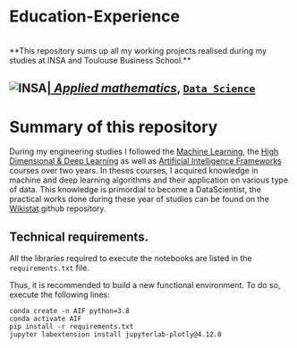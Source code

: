 # Education-Experience
<br>
**This repository sums up all my working projects realised during my studies at INSA and Toulouse Business School.**

## <a href="http://www.insa-toulouse.fr/" ><img src="http://www.math.univ-toulouse.fr/~besse/Wikistat/Images/Logo_INSAvilletoulouse-RVB.png" style="float:left; max-width: 80px; display: inline" alt="INSA"/> |  [*Applied mathematics*](http://www.math.insa-toulouse.fr/fr/index.html), [`Data Science`](http://www.math.insa-toulouse.fr/fr/enseignement.html) 

# Summary of this repository

During my engineering studies I followed the [Machine Learning](https://github.com/wikistat/Apprentissage), the [High Dimensional & Deep Learning](https://github.com/wikistat/High-Dimensional-Deep-Learning) as well as [Artificial Intelligence Frameworks](https://github.com/wikistat/AI-Frameworks) courses over two years.
 In theses courses, I acquired knowledge in machine and deep learning algorithms and their application on various type of data. This knowledge is primordial to become a DataScientist, the practical works done during these year of studies can be found on the [Wikistat](https://github.com/wikistat) github repository. 









 
 ## Technical requirements. 
 
 All the libraries required to execute the notebooks are listed in the `requirements.txt` file. 
 
 Thus, it is recommended to build a new functional environment. To do so, execute the following lines:
 
 ```
conda create -n AIF python=3.8
conda activate AIF
pip install -r requirements.txt 
jupyter labextension install jupyterlab-plotly@4.12.0
```
